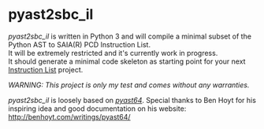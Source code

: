 pyast2sbc_il   
============   

*pyast2sbc_il* is written in Python 3 and will compile a minimal subset of the Python AST to SAIA(R) PCD Instruction List.   
It will be extremely restricted and it's currently work in progress.   
It should generate a minimal code skeleton as starting point for your next [Instruction List](https://www.sbc-support.com/en/services/getting-started/introduction/programming/instruction-list-programming/) project.   
   
   
*WARNING: This project is only my test and comes without any warranties.*   
   
*pyast2sbc_il* is loosely based on *[pyast64](https://github.com/benhoyt/pyast64)*. Special thanks to Ben Hoyt for his inspiring idea and good documentation on his website: http://benhoyt.com/writings/pyast64/
